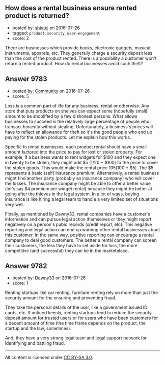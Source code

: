 ## How does a rental business ensure rented product is returned?

- posted by: [shivtej](https://stackexchange.com/users/5605261/shivtej) on 2016-07-26
- tagged: `product`, `security`, `user-engagement`
- score: 2

There are businesses which provide books, electronic gadgets, musical instruments, apparels, etc. They generally charge a security deposit less than the cost of the product rented. There is a possibility a customer won't return a rented product. How do rental businesses avoid such theft?


## Answer 9783

- posted by: [Community](https://stackexchange.com/users/-1/community) on 2016-07-26
- score: 5

Loss is a common part of life for any business, rental or otherwise. Any store that puts products on shelves can expect some (hopefully small) amount to be shoplifted by a few dishonest persons. What allows businesses to succeed is the relatively large percentage of people who transact honestly without stealing. Unfortunately, a business's prices will have to reflect an allowance for theft so it's the good people who end up paying for the stolen products. Let me explain how this works.

Specific to rental businesses, each product rental should have a small amount factored into the price to pay for lost or stolen property. For example, if a business wants to rent widgets for $100 and they expect one in twenty to be stolen, they might add $5 (1/20 * $100) to the price to cover the stolen goods. This would make the rental price $105 ($100 + $5). The $5 represents a basic (self) insurance premium. Alternatively, a rental business might find another party (probably an insurance company) who will cover the losses. The insurance company might be able to offer a better value (let's say $4 premium per widget rental) because they might be better at going after the thieves in the legal system. In a lot of ways, buying insurance is like hiring a legal team to handle a very limited set of situations very well.

Finally, as mentioned by Dawny33, rental companies have a customer's information and can pursue legal action themselves or they might report negatively on a person's pubic records (credit report, etc). This negative reporting and legal action can end up warning other rental businesses about this customer. In the same way, positive reporting can encourage a rental company to deal good customers. The better a rental company can screen their customers, the less they have to set aside for loss, the more competitive (and successful) they can be in the marketplace.


## Answer 9782

- posted by: [Dawny33](https://stackexchange.com/users/6444670/dawny33) on 2016-07-26
- score: 1

Renting startups like car renting, furniture renting rely on more than just the security amount for the ensuring and preventing fraud. 

They take the personal details of the user, like a government issued ID cards, etc. If noticed keenly, renting startups tend to reduce the security deposit amount for trusted users or for users who have been customers for a decent amount of time (the time frame depends on the product, the startup and the law, sometimes).

And, they have a very strong legal team and legal support network for identifying and battling fraud.



---

All content is licensed under [CC BY-SA 3.0](https://creativecommons.org/licenses/by-sa/3.0/).
